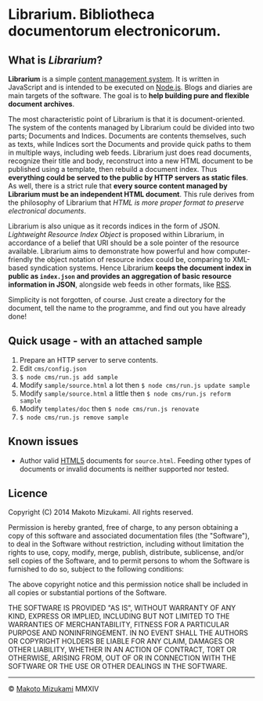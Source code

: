 # Librarium. Bibliotheca documentorum electronicorum.

## What is _Librarium_?

**Librarium** is a simple [content management system](http://en.wikipedia.org/wiki/Content_management_system). It is written in JavaScript and is intended to be executed on [Node.js](http://nodejs.org). Blogs and diaries are main targets of the software. The goal is to **help building pure and flexible document archives**.

The most characteristic point of Librarium is that it is document-oriented. The system of the contents managed by Librarium could be divided into two parts; Documents and Indices. Documents are contents themselves, such as texts, while Indices sort the Documents and provide quick paths to them in multiple ways, including web feeds. Librarium just does read documents, recognize their title and body, reconstruct into a new HTML document to be published using a template, then rebuild a document index. Thus **everything could be served to the public by HTTP servers as static files**. As well, there is a strict rule that **every source content managed by Librarium must be an independent HTML document**. This rule derives from the philosophy of Librarium that _HTML is more proper format to preserve electronical documents_.

Librarium is also unique as it records indices in the form of JSON. _Lightweight Resource Index Object_ is proposed within Librarium, in accordance of a belief that URI should be a sole pointer of the resource available. Librarium aims to demonstrate how powerful and how computer-friendly the object notation of resource index could be, comparing to XML-based syndication systems. Hence Librarium **keeps the document index in public as `index.json` and provides an aggregation of basic resource information in JSON**, alongside web feeds in other formats, like [RSS](http://en.wikipedia.org/wiki/RSS).

Simplicity is not forgotten, of course. Just create a directory for the document, tell the name to the programme, and find out you have already done!

## Quick usage - with an attached sample

1. Prepare an HTTP server to serve contents.
2. Edit `cms/config.json`
3. `$ node cms/run.js add sample`
4. Modify `sample/source.html` a lot then `$ node cms/run.js update sample`
5. Modify `sample/source.html` a little then `$ node cms/run.js reform sample`
6. Modify `templates/doc` then `$ node cms/run.js renovate`
7. `$ node cms/run.js remove sample`

## Known issues

* Author valid [HTML5](http://www.w3.org/TR/html5/) documents for `source.html`. Feeding other types of documents or invalid documents is neither supported nor tested.

## Licence

Copyright (C) 2014 Makoto Mizukami. All rights reserved.

Permission is hereby granted, free of charge, to any person obtaining a
copy of this software and associated documentation files (the "Software"),
to deal in the Software without restriction, including without limitation
the rights to use, copy, modify, merge, publish, distribute, sublicense,
and/or sell copies of the Software, and to permit persons to whom the
Software is furnished to do so, subject to the following conditions:

The above copyright notice and this permission notice shall be included in
all copies or substantial portions of the Software.

THE SOFTWARE IS PROVIDED "AS IS", WITHOUT WARRANTY OF ANY KIND, EXPRESS OR
IMPLIED, INCLUDING BUT NOT LIMITED TO THE WARRANTIES OF MERCHANTABILITY,
FITNESS FOR A PARTICULAR PURPOSE AND NONINFRINGEMENT. IN NO EVENT SHALL THE
AUTHORS OR COPYRIGHT HOLDERS BE LIABLE FOR ANY CLAIM, DAMAGES OR OTHER
LIABILITY, WHETHER IN AN ACTION OF CONTRACT, TORT OR OTHERWISE, ARISING
FROM, OUT OF OR IN CONNECTION WITH THE SOFTWARE OR THE USE OR OTHER
DEALINGS IN THE SOFTWARE.

--- 
&copy; [Makoto Mizukami](http://makotom.org/) MMXIV

